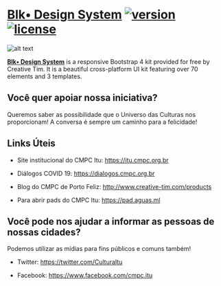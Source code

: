 # [Blk• Design  System](http://demos.creative-tim.com/blk-design-system/index.html) [![version][version-badge]][CHANGELOG] [![license][license-badge]][LICENSE]
 
![alt text](https://raw.githubusercontent.com/creativetimofficial/public-assets/master/blk-design-system/opt_blk_thumbnail.jpg "Blk• Design System")


**[Blk• Design  System](http://demos.creative-tim.com/blk-design-system/index.html)** is a responsive Bootstrap 4 kit provided for free by Creative Tim. It is a beautiful cross-platform UI kit featuring over 70 elements and 3 templates.



## Você quer apoiar nossa iniciativa?
Queremos saber as possibilidade que o Universo das Culturas nos proporcionam! A conversa é sempre um caminho para a felicidade!



## Links Úteis

- Site institucional do CMPC Itu: <https://itu.cmpc.org.br>

- Diálogos COVID 19: <https://dialogos.cmpc.org.br>

- Blog do CMPC de Porto Feliz: <http://www.creative-tim.com/products>

- Para abrir pads do CMPC Itu: <https://pad.aguas.ml>


## Você pode nos ajudar a informar as pessoas de nossas cidades?
Podemos utilizar as mídias para fins públicos e comuns também!


* Twitter: <https://twitter.com/CulturaItu>

* Facebook: <https://www.facebook.com/cmpc.itu>


[CHANGELOG]: ./CHANGELOG.md
[LICENSE]: ./LICENSE
[version-badge]: https://img.shields.io/badge/version-1.0.0-blue.svg
[license-badge]: https://img.shields.io/badge/license-MIT-blue.svg
